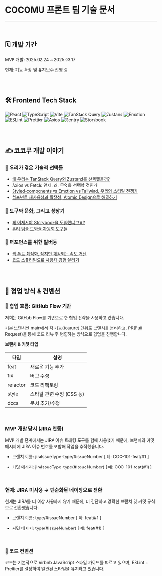 # COCOMU 프론트 팀 기술 문서

<hr style="height:1px; background:#ccc; border:none;" />

<br />

## 🗓️ 개발 기간

MVP 개발: 2025.02.24 ~ 2025.03.17

현재: 기능 확장 및 유지보수 진행 중

<br />

<br />

## 🛠️ Frontend Tech Stack

![React](https://img.shields.io/badge/React-20232A?style=for-the-badge&logo=react&logoColor=61DAFB)
![TypeScript](https://img.shields.io/badge/TypeScript-3178C6?style=for-the-badge&logo=typescript&logoColor=white)
![Vite](https://img.shields.io/badge/Vite-646CFF?style=for-the-badge&logo=vite&logoColor=white)
![TanStack Query](https://img.shields.io/badge/TanStack%20Query-FF4154?style=for-the-badge&logo=react-query&logoColor=white)
![Zustand](https://img.shields.io/badge/Zustand-8E44AD?style=for-the-badge)
![Emotion](https://img.shields.io/badge/Emotion-C764EB?style=for-the-badge)
![ESLint](https://img.shields.io/badge/ESLint-4B32C3?style=for-the-badge&logo=eslint&logoColor=white)
![Prettier](https://img.shields.io/badge/Prettier-F7B93E?style=for-the-badge&logo=prettier&logoColor=black)
![Axios](https://img.shields.io/badge/Axios-5A29E4?style=for-the-badge)
![Sentry](https://img.shields.io/badge/Sentry-362D59?style=for-the-badge&logo=sentry&logoColor=white)
![Storybook](https://img.shields.io/badge/Storybook-FF4785?style=for-the-badge&logo=storybook&logoColor=white)

<br />

<br />

## ✍️ 코코무 개발 이야기

### 📌 우리가 겪은 기술적 선택들

- [왜 우리는 TanStack Query와 Zustand를 선택했을까?](https://seio924.tistory.com/33)
- [Axios vs Fetch: 언제, 왜, 무엇을 선택할 것인가](https://seio924.tistory.com/34)
- [Styled-components vs Emotion vs Tailwind, 우리의 스타일 전쟁기](https://seio924.tistory.com/35)
- [컴포넌트 재사용성과 확장성, Atomic Design으로 해결하기](https://seio924.tistory.com/37)

### 🌱 도구와 문화, 그리고 성장기

- [왜 이제서야 Storybook을 도입했냐고요?](https://seio924.tistory.com/39)
- [우리 팀을 도와줄 자동화 도구들](https://seio924.tistory.com/51)

### 🚀 퍼포먼스를 위한 발버둥

- [웹 폰트 최적화, 작지만 체감되는 속도 개선](https://seio924.tistory.com/36)
- [코드 스플리팅으로 사용자 경험 살리기](https://seio924.tistory.com/38)

<br />

<br />

## 🤝 협업 방식 & 컨벤션

### 📍 협업 흐름: GitHub Flow 기반

저희는 GitHub Flow를 기반으로 한 협업 전략을 사용하고 있습니다.

기본 브랜치인 main에서 각 기능(feature) 단위로 브랜치를 분리하고, PR(Pull Request)을 통해 코드 리뷰 후 병합하는 방식으로 협업을 진행합니다.

**브랜치 & 커밋 타입**

| 타입     | 설명                      |
| -------- | ------------------------- |
| feat     | 새로운 기능 추가          |
| fix      | 버그 수정                 |
| refactor | 코드 리팩토링             |
| style    | 스타일 관련 수정 (CSS 등) |
| docs     | 문서 추가/수정            |

<br />

### MVP 개발 당시 (JIRA 연동)

MVP 개발 단계에서는 JIRA 이슈 트래킹 도구를 함께 사용했기 때문에,
브랜치와 커밋 메시지에 JIRA 이슈 번호를 포함해 작업을 추적했습니다.

- 브랜치 이름: jiraIssueType-type/#issueNumber
  [ 예: COC-101-feat/#1 ]

- 커밋 메시지: jiraIssueType-type(#issueNumber)
  [ 예: COC-101-feat(#1) ]

<br />

### 현재: JIRA 미사용 → 단순화된 네이밍으로 전환

현재는 JIRA를 더 이상 사용하지 않기 때문에,
더 간단하고 명확한 브랜치 및 커밋 규칙으로 전환했습니다.

- 브랜치 이름: type/#issueNumber
  [ 예: feat/#1 ]

- 커밋 메시지: type(#issueNumber)
  [ 예: feat(#1) ]

<br />

### 💅 코드 컨벤션

코드는 기본적으로 Airbnb JavaScript 스타일 가이드를 따르고 있으며, ESLint + Prettier를 설정하여 일관된 스타일을 유지하고 있습니다.
